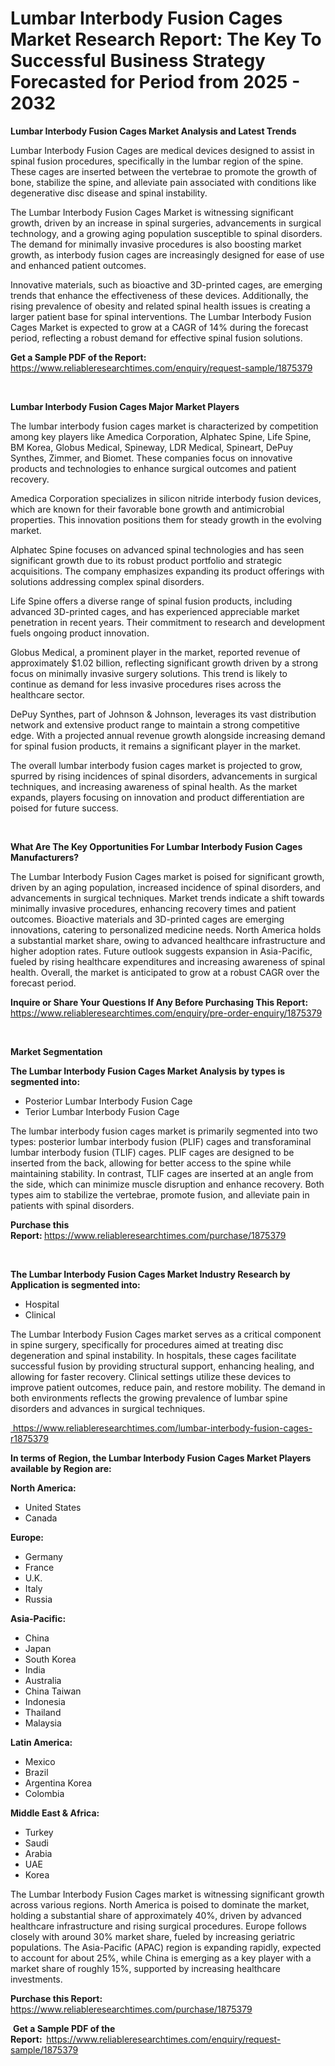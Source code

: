 <p><h1>Lumbar Interbody Fusion Cages Market Research Report: The Key To Successful Business Strategy Forecasted for Period from 2025 - 2032</h1></p><p><strong>Lumbar Interbody Fusion Cages Market Analysis and Latest Trends</strong></p>
<p><p>Lumbar Interbody Fusion Cages are medical devices designed to assist in spinal fusion procedures, specifically in the lumbar region of the spine. These cages are inserted between the vertebrae to promote the growth of bone, stabilize the spine, and alleviate pain associated with conditions like degenerative disc disease and spinal instability. </p><p>The Lumbar Interbody Fusion Cages Market is witnessing significant growth, driven by an increase in spinal surgeries, advancements in surgical technology, and a growing aging population susceptible to spinal disorders. The demand for minimally invasive procedures is also boosting market growth, as interbody fusion cages are increasingly designed for ease of use and enhanced patient outcomes.</p><p>Innovative materials, such as bioactive and 3D-printed cages, are emerging trends that enhance the effectiveness of these devices. Additionally, the rising prevalence of obesity and related spinal health issues is creating a larger patient base for spinal interventions. The Lumbar Interbody Fusion Cages Market is expected to grow at a CAGR of 14% during the forecast period, reflecting a robust demand for effective spinal fusion solutions.</p></p>
<p><strong>Get a Sample PDF of the Report:&nbsp;</strong> <a href="https://www.reliableresearchtimes.com/enquiry/request-sample/1875379?utm_campaign=2009&utm_medium=2&utm_source=Github&utm_content=ia&utm_term=14042025&utm_id=lumbar-interbody-fusion-cages">https://www.reliableresearchtimes.com/enquiry/request-sample/1875379</a></p>
<p>&nbsp;</p>
<p><strong>Lumbar Interbody Fusion Cages Major Market Players</strong></p>
<p><p>The lumbar interbody fusion cages market is characterized by competition among key players like Amedica Corporation, Alphatec Spine, Life Spine, BM Korea, Globus Medical, Spineway, LDR Medical, Spineart, DePuy Synthes, Zimmer, and Biomet. These companies focus on innovative products and technologies to enhance surgical outcomes and patient recovery.</p><p>Amedica Corporation specializes in silicon nitride interbody fusion devices, which are known for their favorable bone growth and antimicrobial properties. This innovation positions them for steady growth in the evolving market.</p><p>Alphatec Spine focuses on advanced spinal technologies and has seen significant growth due to its robust product portfolio and strategic acquisitions. The company emphasizes expanding its product offerings with solutions addressing complex spinal disorders.</p><p>Life Spine offers a diverse range of spinal fusion products, including advanced 3D-printed cages, and has experienced appreciable market penetration in recent years. Their commitment to research and development fuels ongoing product innovation.</p><p>Globus Medical, a prominent player in the market, reported revenue of approximately $1.02 billion, reflecting significant growth driven by a strong focus on minimally invasive surgery solutions. This trend is likely to continue as demand for less invasive procedures rises across the healthcare sector.</p><p>DePuy Synthes, part of Johnson & Johnson, leverages its vast distribution network and extensive product range to maintain a strong competitive edge. With a projected annual revenue growth alongside increasing demand for spinal fusion products, it remains a significant player in the market.</p><p>The overall lumbar interbody fusion cages market is projected to grow, spurred by rising incidences of spinal disorders, advancements in surgical techniques, and increasing awareness of spinal health. As the market expands, players focusing on innovation and product differentiation are poised for future success.</p></p>
<p>&nbsp;</p>
<p><strong>What Are The Key Opportunities For Lumbar Interbody Fusion Cages Manufacturers?</strong></p>
<p><p>The Lumbar Interbody Fusion Cages market is poised for significant growth, driven by an aging population, increased incidence of spinal disorders, and advancements in surgical techniques. Market trends indicate a shift towards minimally invasive procedures, enhancing recovery times and patient outcomes. Bioactive materials and 3D-printed cages are emerging innovations, catering to personalized medicine needs. North America holds a substantial market share, owing to advanced healthcare infrastructure and higher adoption rates. Future outlook suggests expansion in Asia-Pacific, fueled by rising healthcare expenditures and increasing awareness of spinal health. Overall, the market is anticipated to grow at a robust CAGR over the forecast period.</p></p>
<p><strong>Inquire or Share Your Questions If Any Before Purchasing This Report:</strong> <a href="https://www.reliableresearchtimes.com/enquiry/pre-order-enquiry/1875379?utm_campaign=2009&utm_medium=2&utm_source=Github&utm_content=ia&utm_term=14042025&utm_id=lumbar-interbody-fusion-cages">https://www.reliableresearchtimes.com/enquiry/pre-order-enquiry/1875379</a></p>
<p>&nbsp;</p>
<p><strong>Market Segmentation</strong></p>
<p><strong>The Lumbar Interbody Fusion Cages Market Analysis by types is segmented into:</strong></p>
<p><ul><li>Posterior Lumbar Interbody Fusion Cage</li><li>Terior Lumbar Interbody Fusion Cage</li></ul></p>
<p><p>The lumbar interbody fusion cages market is primarily segmented into two types: posterior lumbar interbody fusion (PLIF) cages and transforaminal lumbar interbody fusion (TLIF) cages. PLIF cages are designed to be inserted from the back, allowing for better access to the spine while maintaining stability. In contrast, TLIF cages are inserted at an angle from the side, which can minimize muscle disruption and enhance recovery. Both types aim to stabilize the vertebrae, promote fusion, and alleviate pain in patients with spinal disorders.</p></p>
<p><strong>Purchase this Report:&nbsp;</strong><a href="https://www.reliableresearchtimes.com/purchase/1875379?utm_campaign=2009&utm_medium=2&utm_source=Github&utm_content=ia&utm_term=14042025&utm_id=lumbar-interbody-fusion-cages">https://www.reliableresearchtimes.com/purchase/1875379</a></p>
<p>&nbsp;</p>
<p><strong>The Lumbar Interbody Fusion Cages Market Industry Research by Application is segmented into:</strong></p>
<p><ul><li>Hospital</li><li>Clinical</li></ul></p>
<p><p>The Lumbar Interbody Fusion Cages market serves as a critical component in spine surgery, specifically for procedures aimed at treating disc degeneration and spinal instability. In hospitals, these cages facilitate successful fusion by providing structural support, enhancing healing, and allowing for faster recovery. Clinical settings utilize these devices to improve patient outcomes, reduce pain, and restore mobility. The demand in both environments reflects the growing prevalence of lumbar spine disorders and advances in surgical techniques.</p></p>
<p><a href="https://www.reliableresearchtimes.com/lumbar-interbody-fusion-cages-r1875379?utm_campaign=2009&utm_medium=2&utm_source=Github&utm_content=ia&utm_term=14042025&utm_id=lumbar-interbody-fusion-cages">&nbsp;https://www.reliableresearchtimes.com/lumbar-interbody-fusion-cages-r1875379</a></p>
<p><strong>In terms of Region, the Lumbar Interbody Fusion Cages Market Players available by Region are:</strong></p>
<p>
    <p> <strong> North America: </strong>
        <ul>
            <li>United States</li>
            <li>Canada</li>
        </ul>
        </p> 
    <p> <strong> Europe: </strong>
        <ul>
            <li>Germany</li>
            <li>France</li>
            <li>U.K.</li>
            <li>Italy</li>
            <li>Russia</li>
        </ul>
        </p> 
    <p> <strong> Asia-Pacific: </strong>
        <ul>
            <li>China</li>
            <li>Japan</li>
            <li>South Korea</li>
            <li>India</li>
            <li>Australia</li>
            <li>China Taiwan</li>
            <li>Indonesia</li>
            <li>Thailand</li>
            <li>Malaysia</li>
        </ul>
        </p> 
    <p> <strong> Latin America: </strong>
        <ul>
            <li>Mexico</li>
            <li>Brazil</li>
            <li>Argentina Korea</li>
            <li>Colombia</li>
        </ul>
        </p> 
    <p> <strong> Middle East & Africa: </strong>
        <ul>
            <li>Turkey</li>
            <li>Saudi</li>
            <li>Arabia</li>
            <li>UAE</li>
            <li>Korea</li>
        </ul>
    </p>
    </p>
<p><p>The Lumbar Interbody Fusion Cages market is witnessing significant growth across various regions. North America is poised to dominate the market, holding a substantial share of approximately 40%, driven by advanced healthcare infrastructure and rising surgical procedures. Europe follows closely with around 30% market share, fueled by increasing geriatric populations. The Asia-Pacific (APAC) region is expanding rapidly, expected to account for about 25%, while China is emerging as a key player with a market share of roughly 15%, supported by increasing healthcare investments.</p></p>
<p><strong>Purchase this Report: </strong><a href="https://www.reliableresearchtimes.com/purchase/1875379?utm_campaign=2009&utm_medium=2&utm_source=Github&utm_content=ia&utm_term=14042025&utm_id=lumbar-interbody-fusion-cages">https://www.reliableresearchtimes.com/purchase/1875379</a></p>
<p>&nbsp;<strong>Get a Sample PDF of the Report:&nbsp;&nbsp;</strong><a href="https://www.reliableresearchtimes.com/enquiry/request-sample/1875379?utm_campaign=2009&utm_medium=2&utm_source=Github&utm_content=ia&utm_term=14042025&utm_id=lumbar-interbody-fusion-cages">https://www.reliableresearchtimes.com/enquiry/request-sample/1875379</a></p>
<p><strong></strong></p>
<p><p></p><p></p><p></p></p>